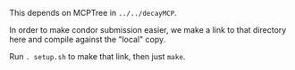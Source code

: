 This depends on MCPTree in `../../decayMCP`.

In order to make condor submission easier, we make a link to that directory here and compile against the "local" copy.

Run `. setup.sh` to make that link, then just `make`.
